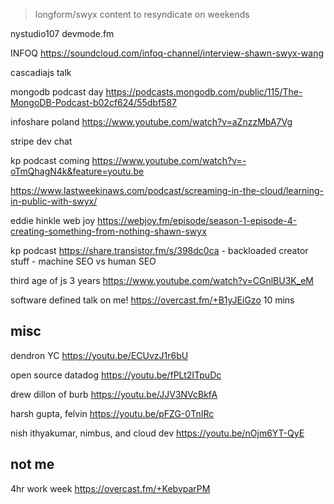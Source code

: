 > longform/swyx content to resyndicate  on weekends

nystudio107 devmode.fm

INFOQ https://soundcloud.com/infoq-channel/interview-shawn-swyx-wang

cascadiajs talk

mongodb podcast day https://podcasts.mongodb.com/public/115/The-MongoDB-Podcast-b02cf624/55dbf587

infoshare poland https://www.youtube.com/watch?v=aZnzzMbA7Vg

stripe dev chat

kp podcast coming https://www.youtube.com/watch?v=-oTmQhagN4k&feature=youtu.be

https://www.lastweekinaws.com/podcast/screaming-in-the-cloud/learning-in-public-with-swyx/


eddie hinkle web joy https://webjoy.fm/episode/season-1-episode-4-creating-something-from-nothing-shawn-swyx


kp podcast https://share.transistor.fm/s/398dc0ca - backloaded creator stuff - machine SEO vs human SEO


third age of js 3 years https://www.youtube.com/watch?v=CGnlBU3K_eM


software defined talk on me! https://overcast.fm/+B1yJEiGzo 10 mins



## misc

dendron YC https://youtu.be/ECUvzJ1r6bU

open source datadog https://youtu.be/fPLt2ITpuDc



drew dillon of burb https://youtu.be/JJV3NVcBkfA

harsh gupta, felvin https://youtu.be/pFZG-0TnIRc


nish ithyakumar, nimbus, and cloud dev https://youtu.be/nOjm6YT-QyE

## not me

4hr work week https://overcast.fm/+KebvparPM
